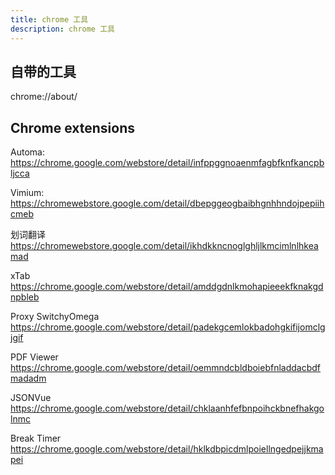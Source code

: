 ```yaml
---
title: chrome 工具
description: chrome 工具
---
```



## 自带的工具

chrome://about/

## Chrome extensions

Automa:
<https://chrome.google.com/webstore/detail/infppggnoaenmfagbfknfkancpbljcca>

Vimium:
<https://chromewebstore.google.com/detail/dbepggeogbaibhgnhhndojpepiihcmeb>

划词翻译
<https://chromewebstore.google.com/detail/ikhdkkncnoglghljlkmcimlnlhkeamad>

xTab
<https://chrome.google.com/webstore/detail/amddgdnlkmohapieeekfknakgdnpbleb>

Proxy SwitchyOmega
<https://chrome.google.com/webstore/detail/padekgcemlokbadohgkifijomclgjgif>

PDF Viewer
<https://chrome.google.com/webstore/detail/oemmndcbldboiebfnladdacbdfmadadm>

JSONVue
<https://chrome.google.com/webstore/detail/chklaanhfefbnpoihckbnefhakgolnmc>

Break Timer
<https://chrome.google.com/webstore/detail/hklkdbpicdmlpoiellngedpejjkmapei>

